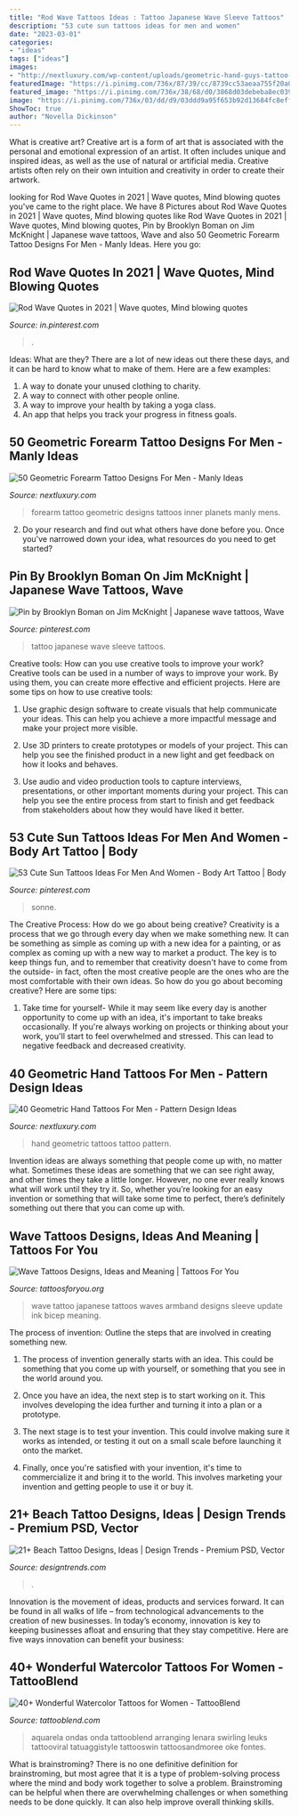 ```yaml
---
title: "Rod Wave Tattoos Ideas : Tattoo Japanese Wave Sleeve Tattoos"
description: "53 cute sun tattoos ideas for men and women"
date: "2023-03-01"
categories:
- "ideas"
tags: ["ideas"]
images:
- "http://nextluxury.com/wp-content/uploads/geometric-hand-guys-tattoo-ideas.jpg"
featuredImage: "https://i.pinimg.com/736x/87/39/cc/8739cc53aeaa755f20a0be3640a052a4.jpg"
featured_image: "https://i.pinimg.com/736x/38/68/d0/3868d03debeba8ec039251ee86b10577.jpg"
image: "https://i.pinimg.com/736x/03/dd/d9/03ddd9a95f653b92d13684fc8eff0a6a.jpg"
ShowToc: true
author: "Novella Dickinson"
---
```



What is creative art?
Creative art is a form of art that is associated with the personal and emotional expression of an artist. It often includes unique and inspired ideas, as well as the use of natural or artificial media. Creative artists often rely on their own intuition and creativity in order to create their artwork.

	

		
looking for Rod Wave Quotes in 2021 | Wave quotes, Mind blowing quotes you've came to the right place. We have 8 Pictures about Rod Wave Quotes in 2021 | Wave quotes, Mind blowing quotes like Rod Wave Quotes in 2021 | Wave quotes, Mind blowing quotes, Pin by Brooklyn Boman on Jim McKnight | Japanese wave tattoos, Wave and also 50 Geometric Forearm Tattoo Designs For Men - Manly Ideas. Here you go:
		
    
## Rod Wave Quotes In 2021 | Wave Quotes, Mind Blowing Quotes

<img loading=lazy src="https://i.pinimg.com/736x/03/dd/d9/03ddd9a95f653b92d13684fc8eff0a6a.jpg" onerror="this.onerror=null;this.src='https://tse3.mm.bing.net/th?id=OIP.qttxIBgx7fI4ELxZzLkW7AHaLH&amp;pid=15.1';" alt="Rod Wave Quotes in 2021 | Wave quotes, Mind blowing quotes">

_Source: in.pinterest.com_

>. 

	

Ideas: What are they?
There are a lot of new ideas out there these days, and it can be hard to know what to make of them. Here are a few examples:
1. A way to donate your unused clothing to charity.
2. A way to connect with other people online.
3. A way to improve your health by taking a yoga class.
4. An app that helps you track your progress in fitness goals.

    
## 50 Geometric Forearm Tattoo Designs For Men - Manly Ideas

<img loading=lazy src="http://nextluxury.com/wp-content/uploads/geometric-planets-inner-forearm-tattoo-designs-for-guys.jpg" onerror="this.onerror=null;this.src='https://tse2.mm.bing.net/th?id=OIP.of6tQxJcvRIHNzx_l82bwgAAAA&amp;pid=15.1';" alt="50 Geometric Forearm Tattoo Designs For Men - Manly Ideas">

_Source: nextluxury.com_

>forearm tattoo geometric designs tattoos inner planets manly mens. 

	

2. Do your research and find out what others have done before you. Once you've narrowed down your idea, what resources do you need to get started? 

    
## Pin By Brooklyn Boman On Jim McKnight | Japanese Wave Tattoos, Wave

<img loading=lazy src="https://i.pinimg.com/736x/87/39/cc/8739cc53aeaa755f20a0be3640a052a4.jpg" onerror="this.onerror=null;this.src='https://tse1.mm.bing.net/th?id=OIP.mkRVPM4ZY69MVS2vYxHThwHaHa&amp;pid=15.1';" alt="Pin by Brooklyn Boman on Jim McKnight | Japanese wave tattoos, Wave">

_Source: pinterest.com_

>tattoo japanese wave sleeve tattoos. 

	

Creative tools: How can you use creative tools to improve your work?
Creative tools can be used in a number of ways to improve your work. By using them, you can create more effective and efficient projects. Here are some tips on how to use creative tools:
1. Use graphic design software to create visuals that help communicate your ideas. This can help you achieve a more impactful message and make your project more visible.

2. Use 3D printers to create prototypes or models of your project. This can help you see the finished product in a new light and get feedback on how it looks and behaves.

3. Use audio and video production tools to capture interviews, presentations, or other important moments during your project. This can help you see the entire process from start to finish and get feedback from stakeholders about how they would have liked it better.


    
## 53 Cute Sun Tattoos Ideas For Men And Women - Body Art Tattoo | Body

<img loading=lazy src="https://i.pinimg.com/736x/38/68/d0/3868d03debeba8ec039251ee86b10577.jpg" onerror="this.onerror=null;this.src='https://tse4.mm.bing.net/th?id=OIP.z4BQ_MdZ7udy6ed-riT2CAHaPZ&amp;pid=15.1';" alt="53 Cute Sun Tattoos Ideas For Men And Women - Body Art Tattoo | Body">

_Source: pinterest.com_

>sonne. 

	

The Creative Process: How do we go about being creative?
Creativity is a process that we go through every day when we make something new. It can be something as simple as coming up with a new idea for a painting, or as complex as coming up with a new way to market a product. The key is to keep things fun, and to remember that creativity doesn't have to come from the outside- in fact, often the most creative people are the ones who are the most comfortable with their own ideas. So how do you go about becoming creative? Here are some tips: 
1) Take time for yourself- While it may seem like every day is another opportunity to come up with an idea, it's important to take breaks occasionally. If you're always working on projects or thinking about your work, you'll start to feel overwhelmed and stressed. This can lead to negative feedback and decreased creativity.

    
## 40 Geometric Hand Tattoos For Men - Pattern Design Ideas

<img loading=lazy src="http://nextluxury.com/wp-content/uploads/geometric-hand-guys-tattoo-ideas.jpg" onerror="this.onerror=null;this.src='https://tse1.mm.bing.net/th?id=OIP.CX6HksgDodtLWMBVPWDsUQHaJK&amp;pid=15.1';" alt="40 Geometric Hand Tattoos For Men - Pattern Design Ideas">

_Source: nextluxury.com_

>hand geometric tattoos tattoo pattern. 

	

Invention ideas are always something that people come up with, no matter what. Sometimes these ideas are something that we can see right away, and other times they take a little longer. However, no one ever really knows what will work until they try it. So, whether you’re looking for an easy invention or something that will take some time to perfect, there’s definitely something out there that you can come up with.

    
## Wave Tattoos Designs, Ideas And Meaning | Tattoos For You

<img loading=lazy src="http://www.tattoosforyou.org/wp-content/uploads/2016/05/Wave-Armband-Tattoo.jpg" onerror="this.onerror=null;this.src='https://tse4.mm.bing.net/th?id=OIP.WfXF1rGPDcatpWbpjnN-ZQHaJ3&amp;pid=15.1';" alt="Wave Tattoos Designs, Ideas and Meaning | Tattoos For You">

_Source: tattoosforyou.org_

>wave tattoo japanese tattoos waves armband designs sleeve update ink bicep meaning. 

	

The process of invention: Outline the steps that are involved in creating something new.
1. The process of invention generally starts with an idea. This could be something that you come up with yourself, or something that you see in the world around you.
2. Once you have an idea, the next step is to start working on it. This involves developing the idea further and turning it into a plan or a prototype.

3. The next stage is to test your invention. This could involve making sure it works as intended, or testing it out on a small scale before launching it onto the market.

4. Finally, once you're satisfied with your invention, it's time to commercialize it and bring it to the world. This involves marketing your invention and getting people to use it or buy it.

    
## 21+ Beach Tattoo Designs, Ideas | Design Trends - Premium PSD, Vector

<img loading=lazy src="https://images.designtrends.com/wp-content/uploads/2016/08/19174327/Black-Beach-Tattoo-on-Chest.jpg" onerror="this.onerror=null;this.src='https://tse4.mm.bing.net/th?id=OIP.dwopY5vSq0ye9OU89mRbWgHaHa&amp;pid=15.1';" alt="21+ Beach Tattoo Designs, Ideas | Design Trends - Premium PSD, Vector">

_Source: designtrends.com_

>. 

	

Innovation is the movement of ideas, products and services forward. It can be found in all walks of life – from technological advancements to the creation of new businesses. In today’s economy, innovation is key to keeping businesses afloat and ensuring that they stay competitive. Here are five ways innovation can benefit your business: 

    
## 40+ Wonderful Watercolor Tattoos For Women - TattooBlend

<img loading=lazy src="https://tattooblend.com/wp-content/uploads/2016/05/watercolor-wave.jpg" onerror="this.onerror=null;this.src='https://tse3.mm.bing.net/th?id=OIP.fKQAPtIrSVja5WW7LfyiswHaHW&amp;pid=15.1';" alt="40+ Wonderful Watercolor Tattoos for Women - TattooBlend">

_Source: tattooblend.com_

>aquarela ondas onda tattooblend arranging lenara swirling leuks tattooviral tatuaggistyle tattooswin tattoosandmoree oke fontes. 

	

What is brainstroming?
There is no one definitive definition for brainstroming, but most agree that it is a type of problem-solving process where the mind and body work together to solve a problem. Brainstroming can be helpful when there are overwhelming challenges or when something needs to be done quickly. It can also help improve overall thinking skills.

